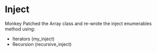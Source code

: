 # Inject
Monkey Patched the Array class and re-wrote the inject enumerables method using:
+ Iterators (my_inject)
+ Recursion (recursive_inject)